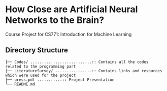 # How Close are Artificial Neural Networks to the Brain?
Course Project for CS771: Introduction for Machine Learning

## Directory Structure
```
├── Codes/ ...........................:: Contains all the codes related to the programming part
├── LiteratureSurvey/ ................:: Contains links and resources which were used for the project
├── press.pdf ...........:: Project Presentation
└── README.md
```
